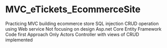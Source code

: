 # MVC_eTickets_EcommerceSite
Practicing MVC building ecommerce store
SQL injection
CRUD operation using Web service
Not focusing on design
Asp.net Core Entity Framework
Code first Approach
Only Actors Controller with views of CRUD implemented

